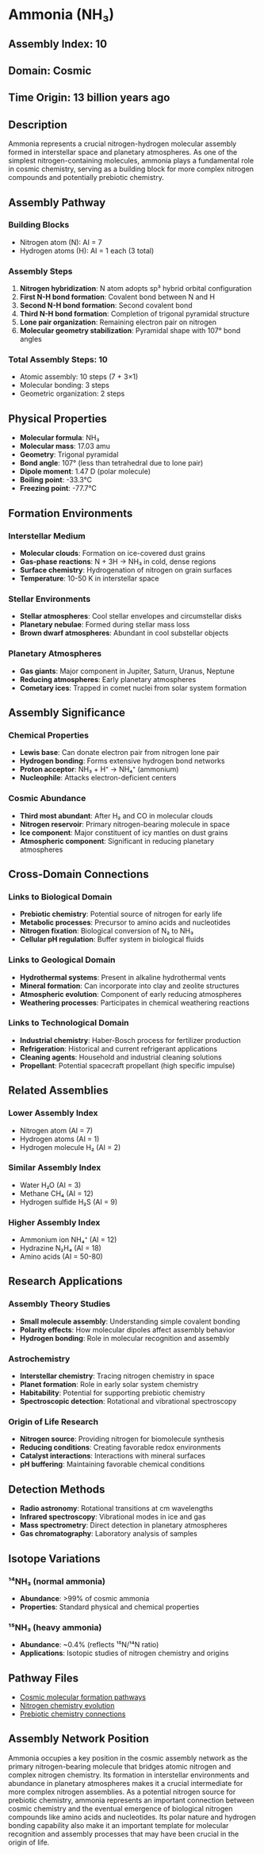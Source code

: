 # Ammonia (NH₃)

## Assembly Index: 10

## Domain: Cosmic

## Time Origin: 13 billion years ago

## Description

Ammonia represents a crucial nitrogen-hydrogen molecular assembly formed in interstellar space and planetary atmospheres. As one of the simplest nitrogen-containing molecules, ammonia plays a fundamental role in cosmic chemistry, serving as a building block for more complex nitrogen compounds and potentially prebiotic chemistry.

## Assembly Pathway

### Building Blocks
- Nitrogen atom (N): AI = 7
- Hydrogen atoms (H): AI = 1 each (3 total)

### Assembly Steps
1. **Nitrogen hybridization**: N atom adopts sp³ hybrid orbital configuration
2. **First N-H bond formation**: Covalent bond between N and H
3. **Second N-H bond formation**: Second covalent bond
4. **Third N-H bond formation**: Completion of trigonal pyramidal structure
5. **Lone pair organization**: Remaining electron pair on nitrogen
6. **Molecular geometry stabilization**: Pyramidal shape with 107° bond angles

### Total Assembly Steps: 10
- Atomic assembly: 10 steps (7 + 3×1)
- Molecular bonding: 3 steps
- Geometric organization: 2 steps

## Physical Properties

- **Molecular formula**: NH₃
- **Molecular mass**: 17.03 amu
- **Geometry**: Trigonal pyramidal
- **Bond angle**: 107° (less than tetrahedral due to lone pair)
- **Dipole moment**: 1.47 D (polar molecule)
- **Boiling point**: -33.3°C
- **Freezing point**: -77.7°C

## Formation Environments

### Interstellar Medium
- **Molecular clouds**: Formation on ice-covered dust grains
- **Gas-phase reactions**: N + 3H → NH₃ in cold, dense regions
- **Surface chemistry**: Hydrogenation of nitrogen on grain surfaces
- **Temperature**: 10-50 K in interstellar space

### Stellar Environments
- **Stellar atmospheres**: Cool stellar envelopes and circumstellar disks
- **Planetary nebulae**: Formed during stellar mass loss
- **Brown dwarf atmospheres**: Abundant in cool substellar objects

### Planetary Atmospheres
- **Gas giants**: Major component in Jupiter, Saturn, Uranus, Neptune
- **Reducing atmospheres**: Early planetary atmospheres
- **Cometary ices**: Trapped in comet nuclei from solar system formation

## Assembly Significance

### Chemical Properties
- **Lewis base**: Can donate electron pair from nitrogen lone pair
- **Hydrogen bonding**: Forms extensive hydrogen bond networks
- **Proton acceptor**: NH₃ + H⁺ → NH₄⁺ (ammonium)
- **Nucleophile**: Attacks electron-deficient centers

### Cosmic Abundance
- **Third most abundant**: After H₂ and CO in molecular clouds
- **Nitrogen reservoir**: Primary nitrogen-bearing molecule in space
- **Ice component**: Major constituent of icy mantles on dust grains
- **Atmospheric component**: Significant in reducing planetary atmospheres

## Cross-Domain Connections

### Links to Biological Domain
- **Prebiotic chemistry**: Potential source of nitrogen for early life
- **Metabolic processes**: Precursor to amino acids and nucleotides
- **Nitrogen fixation**: Biological conversion of N₂ to NH₃
- **Cellular pH regulation**: Buffer system in biological fluids

### Links to Geological Domain
- **Hydrothermal systems**: Present in alkaline hydrothermal vents
- **Mineral formation**: Can incorporate into clay and zeolite structures
- **Atmospheric evolution**: Component of early reducing atmospheres
- **Weathering processes**: Participates in chemical weathering reactions

### Links to Technological Domain
- **Industrial chemistry**: Haber-Bosch process for fertilizer production
- **Refrigeration**: Historical and current refrigerant applications
- **Cleaning agents**: Household and industrial cleaning solutions
- **Propellant**: Potential spacecraft propellant (high specific impulse)

## Related Assemblies

### Lower Assembly Index
- Nitrogen atom (AI = 7)
- Hydrogen atoms (AI = 1)
- Hydrogen molecule H₂ (AI = 2)

### Similar Assembly Index
- Water H₂O (AI = 3)
- Methane CH₄ (AI = 12)
- Hydrogen sulfide H₂S (AI = 9)

### Higher Assembly Index
- Ammonium ion NH₄⁺ (AI = 12)
- Hydrazine N₂H₄ (AI = 18)
- Amino acids (AI = 50-80)

## Research Applications

### Assembly Theory Studies
- **Small molecule assembly**: Understanding simple covalent bonding
- **Polarity effects**: How molecular dipoles affect assembly behavior
- **Hydrogen bonding**: Role in molecular recognition and assembly

### Astrochemistry
- **Interstellar chemistry**: Tracing nitrogen chemistry in space
- **Planet formation**: Role in early solar system chemistry
- **Habitability**: Potential for supporting prebiotic chemistry
- **Spectroscopic detection**: Rotational and vibrational spectroscopy

### Origin of Life Research
- **Nitrogen source**: Providing nitrogen for biomolecule synthesis
- **Reducing conditions**: Creating favorable redox environments
- **Catalyst interactions**: Interactions with mineral surfaces
- **pH buffering**: Maintaining favorable chemical conditions

## Detection Methods

- **Radio astronomy**: Rotational transitions at cm wavelengths
- **Infrared spectroscopy**: Vibrational modes in ice and gas
- **Mass spectrometry**: Direct detection in planetary atmospheres
- **Gas chromatography**: Laboratory analysis of samples

## Isotope Variations

### ¹⁴NH₃ (normal ammonia)
- **Abundance**: >99% of cosmic ammonia
- **Properties**: Standard physical and chemical properties

### ¹⁵NH₃ (heavy ammonia)
- **Abundance**: ~0.4% (reflects ¹⁵N/¹⁴N ratio)
- **Applications**: Isotopic studies of nitrogen chemistry and origins

## Pathway Files
- [Cosmic molecular formation pathways](../PATHWAYS.md)
- [Nitrogen chemistry evolution](../../theory/chemistry/nitrogen_cycle.md)
- [Prebiotic chemistry connections](../../biological/prebiotic/PATHWAYS.md)

## Assembly Network Position
Ammonia occupies a key position in the cosmic assembly network as the primary nitrogen-bearing molecule that bridges atomic nitrogen and complex nitrogen chemistry. Its formation in interstellar environments and abundance in planetary atmospheres makes it a crucial intermediate for more complex nitrogen assemblies. As a potential nitrogen source for prebiotic chemistry, ammonia represents an important connection between cosmic chemistry and the eventual emergence of biological nitrogen compounds like amino acids and nucleotides. Its polar nature and hydrogen bonding capability also make it an important template for molecular recognition and assembly processes that may have been crucial in the origin of life.